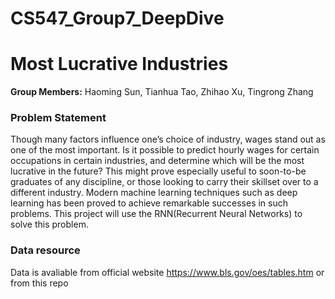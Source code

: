 # CS547_Group7_DeepDive
# Most Lucrative Industries

**Group Members:** Haoming Sun, Tianhua Tao, Zhihao Xu, Tingrong Zhang

### Problem Statement

Though many factors influence one’s choice of industry, wages stand out as one of the most important. Is it possible to predict hourly wages for certain occupations in certain industries, and determine which will be the most lucrative in the future? This might prove especially useful to soon-to-be graduates of any discipline, or those looking to carry their skillset over to a different industry. Modern machine learning techniques such as deep learning has been proved to achieve remarkable successes in such problems. This project will use the RNN(Recurrent Neural Networks) to solve this problem.

### Data resource
Data is avaliable from official website https://www.bls.gov/oes/tables.htm or from this repo
